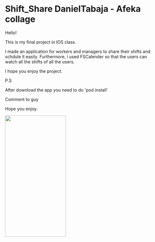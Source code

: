# Shift_Share DanielTabaja - Afeka collage

Hello! 

This is my final project in IOS class.

I made an application for workers and managers to share their shifts and schdule it easily.
Furthermore, i used FSCalender so that the users can watch all the shifts of all the users.

I hope you enjoy the project.

P.S

After download the app you need to do 'pod install'

Comment to guy

Hope you enjoy.

<img src="LogIn.jpeg" width="200" height="400">

